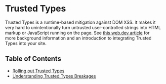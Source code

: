 # Trusted Types

Trusted Types is a runtime-based mitigation against DOM XSS. It makes it very hard to unintentionally turn untrusted user-controlled strings into HTML markup or JavaScript running on the page. See [this web.dev article](https://web.dev/trusted-types/) for more background information and an introduction to integrating Trusted Types into your site.

## Table of Contents

- [Rolling out Trusted Types](./rollouts.md)
- [Understanding Trusted Types Breakages](./breakages.md)
